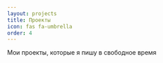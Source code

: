```yaml
---
layout: projects
title: Проекты
icon: fas fa-umbrella
order: 4
---
```

Мои проекты, которые я пишу в свободное время